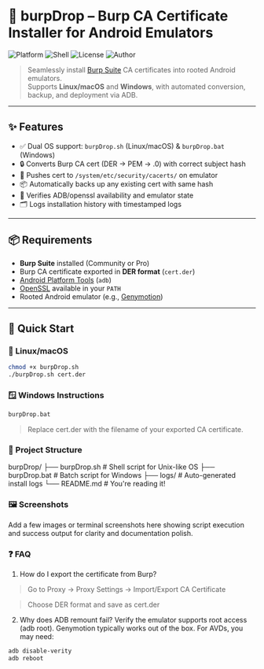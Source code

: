 # 🔐 burpDrop – Burp CA Certificate Installer for Android Emulators

![Platform](https://img.shields.io/badge/Platform-Android%20Emulators-blue)
![Shell](https://img.shields.io/badge/Shell-.sh%20%7C%20.bat-green)
![License](https://img.shields.io/badge/License-MIT-yellow)
![Author](https://img.shields.io/badge/Author-Gashaw%20Kidanu-orange)

> Seamlessly install [Burp Suite](https://portswigger.net/burp) CA certificates into rooted Android emulators.  
> Supports **Linux/macOS** and **Windows**, with automated conversion, backup, and deployment via ADB.

---

## ✨ Features

- ✅ Dual OS support: `burpDrop.sh` (Linux/macOS) & `burpDrop.bat` (Windows)
- 🔒 Converts Burp CA cert (DER → PEM → .0) with correct subject hash
- 🔁 Pushes cert to `/system/etc/security/cacerts/` on emulator
- 📦 Automatically backs up any existing cert with same hash
- 🧰 Verifies ADB/openssl availability and emulator state
- 🗂️ Logs installation history with timestamped logs

---

## 📦 Requirements

- **Burp Suite** installed (Community or Pro)
- Burp CA certificate exported in **DER format** (`cert.der`)
- [Android Platform Tools](https://developer.android.com/studio/releases/platform-tools) (`adb`)
- [OpenSSL](https://www.openssl.org/) available in your `PATH`
- Rooted Android emulator (e.g., [Genymotion](https://www.genymotion.com/))

---

## 🚀 Quick Start

### 🐧 Linux/macOS

```bash
chmod +x burpDrop.sh
./burpDrop.sh cert.der

```

### 🪟 Windows Instructions
```bat
burpDrop.bat

```
> Replace cert.der with the filename of your exported CA certificate.
### 📁 Project Structure

burpDrop/
├── burpDrop.sh           # Shell script for Unix-like OS
├── burpDrop.bat          # Batch script for Windows
├── logs/                 # Auto-generated install logs
└── README.md             # You're reading it!
### 🖼️ Screenshots
Add a few images or terminal screenshots here showing script execution and success output for clarity and documentation polish.

### ❓ FAQ
1. How do I export the certificate from Burp?
  > Go to Proxy → Proxy Settings → Import/Export CA Certificate   

  > Choose DER format and save as cert.der

2. Why does ADB remount fail? Verify the emulator supports root access (adb root). Genymotion typically works out of the box. For AVDs, you may need:

```bash
adb disable-verity
adb reboot
```

